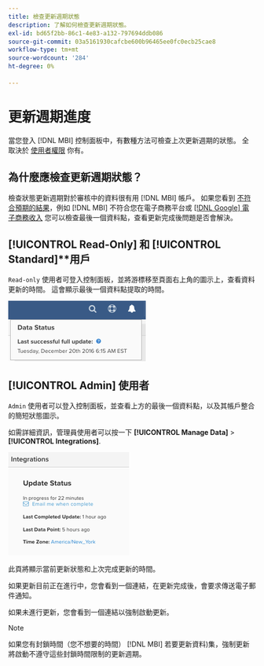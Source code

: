 ```yaml
---
title: 檢查更新週期狀態
description: 了解如何檢查更新週期狀態。
exl-id: bd65f2bb-86c1-4e83-a132-797694ddb086
source-git-commit: 03a5161930cafcbe600b96465ee0fc0ecb25cae8
workflow-type: tm+mt
source-wordcount: '284'
ht-degree: 0%

---
```


# 更新週期進度

當您登入 [!DNL MBI] 控制面板中，有數種方法可檢查上次更新週期的狀態。 全取決於 [使用者權限](../administrator/user-management/user-management.md) 你有。

## 為什麼應檢查更新週期狀態？

檢查狀態更新週期對於審核中的資料很有用 [!DNL MBI] 帳戶。 如果您看到 [不符合預期的結果](../data-analyst/data-warehouse-mgr/data-and-updates-faq.md)，例如 [!DNL MBI] 不符合您在電子商務平台或 [[!DNL Google] 電子商務收入](https://support.magento.com/hc/en-us/articles/360016505232) 您可以檢查最後一個資料點，查看更新完成後問題是否會解決。

## [!UICONTROL Read-Only] 和 [!UICONTROL Standard]**用戶

`Read-only` 使用者可登入控制面板，並將游標移至頁面右上角的圖示上，查看資料更新的時間。 這會顯示最後一個資料點提取的時間。

![](../../mbi/assets/last-success-data.png)

## [!UICONTROL Admin] 使用者

`Admin` 使用者可以登入控制面板，並查看上方的最後一個資料點，以及其帳戶整合的簡短狀態圖示。

如需詳細資訊，管理員使用者可以按一下 **[!UICONTROL Manage Data]** > **[!UICONTROL Integrations]**.

![](../../mbi/assets/detail-manage-data-integrations.png)

此頁將顯示當前更新狀態和上次完成更新的時間。

如果更新目前正在進行中，您會看到一個連結，在更新完成後，會要求傳送電子郵件通知。

如果未進行更新，您會看到一個連結以強制啟動更新。

>[!NOTE]
>
>如果您有封鎖時間（您不想要的時間） [!DNL MBI] 若要更新資料)集，強制更新將啟動不遵守這些封鎖時間限制的更新週期。
